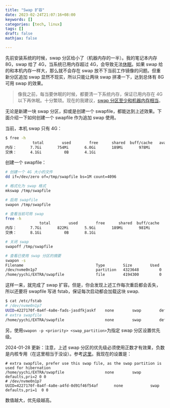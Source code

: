 ```yaml
---
title: "Swap 扩容"
date: 2023-02-24T21:07:16+08:00
keywords: []
categories: [tech, linux]
tags: []
draft: false
mathjax: false

---
```



<!--
由于涉及到磁盘分区，一般来说 swap 分区在安装系统的时候就要确定。一般建议为总内存大小的一半。

可以通过如下步骤设置一个 swap 分区：
```bash
mkswap /dev/swap_partition
swapon /dev/swap_partition
```
-->

先前安装系统的时候，swap 分区给小了（机器内存的一半）。我的笔记本内存 8G，swap 给了 4G，当系统已用内存超过 4G，会导致无法[休眠](/post/linux-hibernate#确保swap分区足够大)。如果 swap 给的和本机内存一样大，那么就不会存在 swap 放不下当前工作镜像的问题。但重新分区追加 swap 显然不现实，所以只能让两块 swap 拼凑一下，达到总体有 8G 可用 swap 的效果。

<!--more-->

> 像我之前，每当要休眠的时候，都要清一下系统内存，保证已用内存在 4G 以下再休眠。十分繁琐。现在的我建议，[swap 分区至少和机器内存相当](/post/记一次重装linux#安装-archlinux)。

无论是新建一块 swap 分区，抑或是创建一个 swapfile，都能达到上述效果。下面介绍一下如何创建一个 swapfile 作为追加 swap 使用。

当前，本机 swap 只有 4G：
```bash
$ free -h
            total        used        free      shared  buff/cache   available
内存：      7.7Gi       754Mi       6.0Gi       189Mi       978Mi       6.5Gi
交换：      4.1Gi          0B       4.1Gi
```

创建一个 swapfile：
```bash
# 创建一个 4G 大小的文件
dd if=/dev/zero of=/tmp/swapfile bs=1M count=4096

# 格式化为 swap 格式
mkswap /tmp/swapfile

# 启用 swapfile
swapon /tmp/swapfile

# 查看当前可用 swap
free -h
               total        used        free      shared  buff/cache   available
内存：      7.7Gi       822Mi       5.9Gi       189Mi       981Mi       6.5Gi
交换：      8.1Gi          0B       8.1Gi

# 关闭 swap
swapoff /tmp/swapfile

# 查看已使用 swap 分区的摘要
swapon -s
Filename                                Type		Size		Used		Priority
/dev/nvme0n1p7                          partition   4323648         0		      -2
/home/yychi/EXTRA/swapfile              file        4194300         0		      -3
```

这样一来，就完成了 swap 扩容。但是，你会发现上述工作每次重启都会丢失，所以还要将 swapfile 写进 fstab，保证每次启动都会加载这块 swap.

```bash
$ cat /etc/fstab
# /dev/nvme0n1p7
UUID=4227170f-0a4f-4a8e-fads-jasdfkjaskf	none      	swap      	defaults,pri=-2	0 0
# extra swapfile
/home/yychi/EXTRA/swapfile                  none        swap        defaults,pri=-1 0 0
```

另，使用`swapon -p <priority> <swap_partition>`为指定 swap 分区设置优先级。

2024-01-28 更新：注意，上述 swap 分区的优先级必须使用正数才有效果，负数是内核专用（在这里相当于没设）。参考[这里](https://superuser.com/questions/173353/how-permanently-change-linux-swap-disk-priority)。我现在的设置是：
```
# extra swapfile, prefer use this swap file, as the swap partition is used for hibernation
/home/yychi/EXTRA/swapfile                  none        swap        defaults,pri=2 0 0
# /dev/nvme0n1p7
UUID=4227170f-0a4f-4a8e-a4fd-0d91f46f54af       none            swap            defaults,pri=1  0 0
```
数值越大，优先级越高。